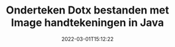 ---
############################# Static ############################
layout: "auto-gen-signature"
date: 2022-03-01T15:12:22
draft: false
operation: Sign
signaturetype: Image
fileformat: Dotx
productName: Java
lang: nl
productCode: java
otherformats: pdf doc docx docm dot dotm dotx odt ott rtf xls xlsx xlsm xlsb csv ods ots xltx xltm ppt pptx pps ppsx odp otp potx potm pptm ppsm png jpg bmp gif tiff svg webp wmf
breadcrumb: Put Image signature on Dotx for Java

############################# Head ############################
head_title: "Image handtekeningen toevoegen aan Dotx bestand met Java"
head_description: "Zet Image Signature op Dotx bestand voor Java met een paar regels code. Gebruik de GroupDocs Document Signature API om tientallen bestandsindelingen te ondertekenen."

############################# Header ############################
title: "Onderteken Dotx bestanden met Image handtekeningen in Java"
description: "Hoe voeg je een Image handtekening toe met een paar regels Java code"
bg_image: "https://cms.admin.containerize.com/templates/aspose/App_Themes/V3/images/bg/header1.png"
bg_overlay: false
button:
    enable: true

############################# SubMenu ############################
submenu:
    enable: true

    left:
        img_alt: "GroupDocs.Signature for Java"
        image: "https://cms.admin.containerize.com/templates/groupdocs/images/product-logos/90x90-noborder/groupdocs-signature-java.png"
        product: "GroupDocs.Signature"
        platform: "Java"



############################# About ############################
about:
    enable: true
    title: "Over GroupDocs.Signature for Java API voor beeldhandtekeningen"
    content: |
        [GroupDocs.Signature for Java](https://products.groupdocs.com/signature/java/) is een populaire API voor het elektronisch ondertekenen van digitale documenten. Handtekeningen zoals teksten, afbeeldingen, digitale certificaten, barcodes, QR-codes, stempels of metadata zijn beschikbaar. Handtekeningen kunnen worden geplaatst op PDF's, MS Word-documenten, MS Excel-werkmappen, MS PowerPoint-presentaties, Adobe Photoshop-bestanden en verschillende afbeeldingsformaten. Klanten kunnen hun document ondertekenen en de elektronische handtekeningen die op die documenten zijn geplaatst bijwerken, zoeken, verifiëren, verwijderen of een voorbeeld bekijken. Bovendien zijn er veel mogelijkheden voor het aanpassen van handtekeningen.
    

############################# Steps ############################
steps:
    enable: true
    title_left: "Stappen om Dotx te ondertekenen met Image in Java"
    content_left: |
        [GroupDocs.Signature for Java](https://products.groupdocs.com/signature/java/) biedt de mogelijkheid om Dotx documenten snel en gemakkelijk te ondertekenen met Image handtekeningen.
        
        * Maak een instantie van de Signature-klasse die een Dotx-bestand levert dat moet worden ondertekend als pad of geheugenstroom
        * Instantieer SignOptions klasse en stel alle gevraagde gegevens in.
        * Roep de methode Signature.Sign() op en geef uitvoer Dotx-bestand of geheugenstroom

    title_right: " systeem vereisten"
    content_right: |
        GroupDocs.Signature for Java worden ondersteund op alle belangrijke platforms en besturingssystemen. Voordat u de onderstaande code uitvoert, moet u ervoor zorgen dat de volgende vereisten op uw systeem zijn geïnstalleerd.

        * Besturingssystemen: Microsoft Windows, Linux, MacOS
        * Ontwikkelomgevingen: NetBeans, Intellij IDEA, Eclipse, etc.
        * Java runtime: J2SE 6.0 and above
        * Download de nieuwste GroupDocs.Signature for Java van [Maven](https://repository.groupdocs.com/webapp/#/artifacts/browse/tree/General/repo/com/groupdocs/groupdocs-signature)
         
    code: |
        ```java    
                
        // Set up input Dotx file
        String filePath = "input.dotx";
        // Set up output file
        String outputFilePath = "output.dotx";
        // Provide image file
        String imageFilePath = "image.png";

        // Instantiate Signature for input file
        Signature signature = new Signature(filePath);

        //Provide sign options
        ImageSignOptions options = new ImageSignOptions(imageFilePath);

        // set signature position
        options.setLeft(50);
        options.setTop(200);

        // sign Dotx document
        SignResult result = signature.sign(outputFilePath, options);
        ```

############################# Demos ############################
demos:
    enable: true
    title: "Dotx documenten ondertekenen met Image Live Demo"
    content: |
       Onderteken het Dotx-bestand met verschillende handtekeningen op dit moment door naar de website [GroupDocs.Signature App](https://products.groupdocs.app/signature/family) te gaan. Gratis online demo voor u klaar.          

############################# More Formats ############################
more_formats:
    enable: true
    title: "Andere ondersteunde Image handtekeningen voor Java"
    content: |
        "U kunt Dotx ook ondertekenen met andere soorten handtekeningen. Zie de lijst hieronder."
    format: 
       
       
back_to_top:
    enable: true
---
